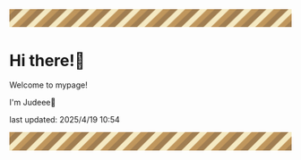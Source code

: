 <!-- Header image -->
<img src="./pokemon/pokemon_8.png" width="1000">

# Hi there!👋

Welcome to mypage!

I'm Judeee🐷

last updated: 2025/4/19 10:54

<!-- Footer image -->
<img src="./pokemon/pokemon_8.png" width="1000">
